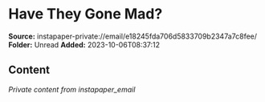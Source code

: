 # Have They Gone Mad?

**Source:** instapaper-private://email/e18245fda706d5833709b2347a7c8fee/
**Folder:** Unread
**Added:** 2023-10-06T08:37:12




## Content
*Private content from instapaper_email*
